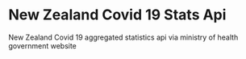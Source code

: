 # New Zealand Covid 19 Stats Api
New Zealand Covid 19 aggregated statistics api via ministry of health government website
